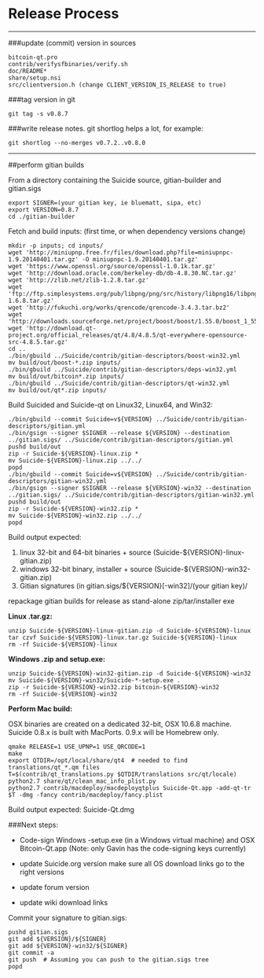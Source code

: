 Release Process
====================

* * *

###update (commit) version in sources


	bitcoin-qt.pro
	contrib/verifysfbinaries/verify.sh
	doc/README*
	share/setup.nsi
	src/clientversion.h (change CLIENT_VERSION_IS_RELEASE to true)

###tag version in git

	git tag -s v0.8.7

###write release notes. git shortlog helps a lot, for example:

	git shortlog --no-merges v0.7.2..v0.8.0

* * *

##perform gitian builds

 From a directory containing the Suicide source, gitian-builder and gitian.sigs
  
	export SIGNER=(your gitian key, ie bluematt, sipa, etc)
	export VERSION=0.8.7
	cd ./gitian-builder

 Fetch and build inputs: (first time, or when dependency versions change)

	mkdir -p inputs; cd inputs/
	wget 'http://miniupnp.free.fr/files/download.php?file=miniupnpc-1.9.20140401.tar.gz' -O miniupnpc-1.9.20140401.tar.gz'
	wget 'https://www.openssl.org/source/openssl-1.0.1k.tar.gz'
	wget 'http://download.oracle.com/berkeley-db/db-4.8.30.NC.tar.gz'
	wget 'http://zlib.net/zlib-1.2.8.tar.gz'
	wget 'ftp://ftp.simplesystems.org/pub/libpng/png/src/history/libpng16/libpng-1.6.8.tar.gz'
	wget 'http://fukuchi.org/works/qrencode/qrencode-3.4.3.tar.bz2'
	wget 'http://downloads.sourceforge.net/project/boost/boost/1.55.0/boost_1_55_0.tar.bz2'
	wget 'http://download.qt-project.org/official_releases/qt/4.8/4.8.5/qt-everywhere-opensource-src-4.8.5.tar.gz'
	cd ..
	./bin/gbuild ../Suicide/contrib/gitian-descriptors/boost-win32.yml
	mv build/out/boost-*.zip inputs/
	./bin/gbuild ../Suicide/contrib/gitian-descriptors/deps-win32.yml
	mv build/out/bitcoin*.zip inputs/
	./bin/gbuild ../Suicide/contrib/gitian-descriptors/qt-win32.yml
	mv build/out/qt*.zip inputs/

 Build Suicided and Suicide-qt on Linux32, Linux64, and Win32:
  
	./bin/gbuild --commit Suicide=v${VERSION} ../Suicide/contrib/gitian-descriptors/gitian.yml
	./bin/gsign --signer $SIGNER --release ${VERSION} --destination ../gitian.sigs/ ../Suicide/contrib/gitian-descriptors/gitian.yml
	pushd build/out
	zip -r Suicide-${VERSION}-linux.zip *
	mv Suicide-${VERSION}-linux.zip ../../
	popd
	./bin/gbuild --commit Suicide=v${VERSION} ../Suicide/contrib/gitian-descriptors/gitian-win32.yml
	./bin/gsign --signer $SIGNER --release ${VERSION}-win32 --destination ../gitian.sigs/ ../Suicide/contrib/gitian-descriptors/gitian-win32.yml
	pushd build/out
	zip -r Suicide-${VERSION}-win32.zip *
	mv Suicide-${VERSION}-win32.zip ../../
	popd

  Build output expected:

  1. linux 32-bit and 64-bit binaries + source (Suicide-${VERSION}-linux-gitian.zip)
  2. windows 32-bit binary, installer + source (Suicide-${VERSION}-win32-gitian.zip)
  3. Gitian signatures (in gitian.sigs/${VERSION}[-win32]/(your gitian key)/

repackage gitian builds for release as stand-alone zip/tar/installer exe

**Linux .tar.gz:**

	unzip Suicide-${VERSION}-linux-gitian.zip -d Suicide-${VERSION}-linux
	tar czvf Suicide-${VERSION}-linux.tar.gz Suicide-${VERSION}-linux
	rm -rf Suicide-${VERSION}-linux

**Windows .zip and setup.exe:**

	unzip Suicide-${VERSION}-win32-gitian.zip -d Suicide-${VERSION}-win32
	mv Suicide-${VERSION}-win32/Suicide-*-setup.exe .
	zip -r Suicide-${VERSION}-win32.zip bitcoin-${VERSION}-win32
	rm -rf Suicide-${VERSION}-win32

**Perform Mac build:**

  OSX binaries are created on a dedicated 32-bit, OSX 10.6.8 machine.
  Suicide 0.8.x is built with MacPorts.  0.9.x will be Homebrew only.

	qmake RELEASE=1 USE_UPNP=1 USE_QRCODE=1
	make
	export QTDIR=/opt/local/share/qt4  # needed to find translations/qt_*.qm files
	T=$(contrib/qt_translations.py $QTDIR/translations src/qt/locale)
	python2.7 share/qt/clean_mac_info_plist.py
	python2.7 contrib/macdeploy/macdeployqtplus Suicide-Qt.app -add-qt-tr $T -dmg -fancy contrib/macdeploy/fancy.plist

 Build output expected: Suicide-Qt.dmg

###Next steps:

* Code-sign Windows -setup.exe (in a Windows virtual machine) and
  OSX Bitcoin-Qt.app (Note: only Gavin has the code-signing keys currently)

* update Suicide.org version
  make sure all OS download links go to the right versions

* update forum version

* update wiki download links

Commit your signature to gitian.sigs:

	pushd gitian.sigs
	git add ${VERSION}/${SIGNER}
	git add ${VERSION}-win32/${SIGNER}
	git commit -a
	git push  # Assuming you can push to the gitian.sigs tree
	popd

